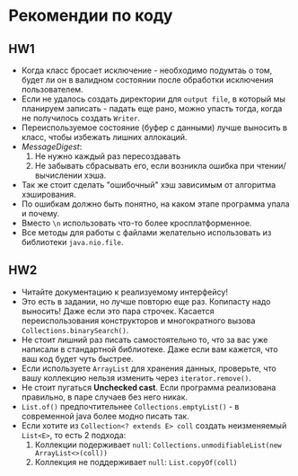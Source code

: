 # Рекомендии по коду

## HW1

- Когда класс бросает исключение - необходимо подумтаь о том, будет ли он в валидном состоянии после обработки исключения пользователем.
- Если не удалось создать директории для `output file`, в который мы планируем записать - падать еще рано, можно упасть тогда, когда не получилось создать `Writer`.
- Переиспользуемое состояние (буфер с данными) лучше выносить в класс, чтобы избежать лишних аллокаций.
- *MessageDigest*:
  1. Не нужно каждый раз пересоздавать
  2. Не забывать сбрасывать его, если возникла ошибка при чтении/вычислении хэша. 
- Так же стоит сделать "ошибочный" хэш зависимым от алгоритма хэширования.
- По ошибкам должно быть понятно, на каком этапе программа упала и почему.
- Вместо `\n` использовать что-то более кросплатформенное.
- Все методы для работы с файлами желательно использовать из библиотеки `java.nio.file`.

## HW2

- Читайте документацию к реализуемому интерфейсу!
- Это есть в задании, но лучше повторю еще раз. Копипасту надо выносить! Даже если это пара строчек. Касается переиспользования конструкторов и многократного вызова  `Collections.binarySearch()`.
- Не стоит лишний раз писать самостоятельно то, что за вас уже написали  в стандартной библиотеке. Даже если вам кажется, что ваш код будет чуть быстрее.
- Если используете `ArrayList` для хранения данных, проверьте, что вашу коллекцию нельзя изменить через `iterator.remove()`.
- Не стоит пугаться **Unchecked cast**. Если программа реализована правильно, в паре случаев без него никак.
- `List.of()` предпочтительнее `Collections.emptyList()` - в современной java более модно писать так.
- Если хотите из `Collection<? extends E> coll` создать неизменяемый `List<E>`, то есть 2 подхода:
    1. Коллекции подерживает `null`: `Collections.unmodifiableList(new ArrayList<>(coll))`
    2. Коллекция не поддерживает `null`: `List.copyOf(coll)`


